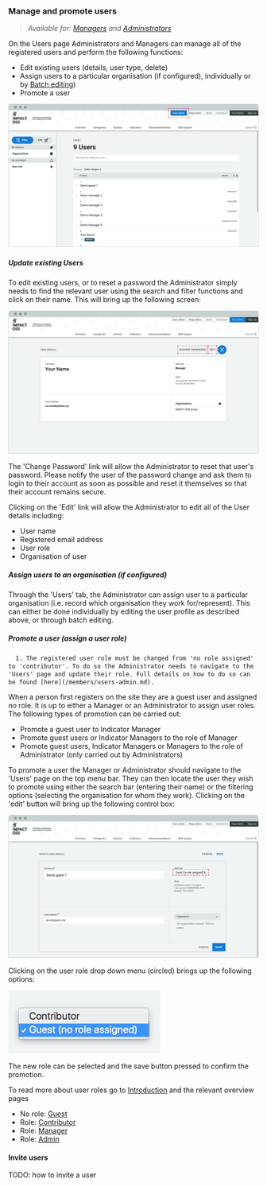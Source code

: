 ### Manage and promote users

> _Available for: [Managers](/managers/manager.md) and [Administrators](/admins/admin.md)_

On the Users page Administrators and Managers can manage all of the registered users and perform the following functions:

* Edit existing users (details, user type, delete)
* Assign users to a particular organisation (if configured), individually or by [Batch editing](/managers/batch-edit.md))
* Promote a user

![](/assets/m-user-list.png)

##### Update existing Users

To edit existing users, or to reset a password the Administrator simply needs to find the relevant user using the search and filter functions and click on their name. This will bring up the following screen:

![](/assets/m-user-profile.png)

The 'Change Password' link will allow the Administrator to reset that user's password. Please notify the user of the password change and ask them to login to their account as soon as possible and reset it themselves so that their account remains secure.

Clicking on the 'Edit' link will allow the Administrator to edit all of the User details including:

* User name
* Registered email address
* User role
* Organisation of user

##### Assign users to an organisation (if configured)

Through the 'Users' tab, the Administrator can assign user to a particular organisation (i.e. record which organisation they work for/represent). This can either be done individually by editing the user profile as described above, or through batch editing.

##### Promote a user (assign a user role)

      1. The registered user role must be changed from 'no role assigned' to 'contributor'. To do so the Administrator needs to navigate to the 'Users' page and update their role. Full details on how to do so can be found [here](/members/users-admin.md).

When a person first registers on the site they are a guest user and assigned no role. It is up to either a Manager or an Administrator to assign user roles. The following types of promotion can be carried out:

* Promote a guest user to Indicator Manager
* Promote guest users or Indicator Managers to the role of Manager
* Promote guest users, Indicator Managers or Managers to the role of Administrator (only carried out by Administrators)

To promote a user the Manager or Administrator should navigate to the 'Users' page on the top menu bar. They can then locate the user they wish to promote using either the search bar (entering their name) or the filtering options (selecting the organisation for whom they work). Clicking on the 'edit' button will bring up the following control box:

![](/assets/m-user-assign.png)

Clicking on the user role drop down menu (circled) brings up the following options:

![](/assets/m-role.png)

The new role can be selected and the save button pressed to confirm the promotion.

To read more about user roles go to [Introduction](README.md) and the relevant overview pages
* No role: [Guest](guests/guest.md)
* Role: [Contributor](contributors/contributor.md)
* Role: [Manager](/managers/manager.md)
* Role: [Admin](admins/admin.md)

#### Invite users

TODO: how to invite a user
